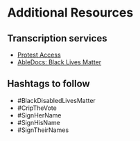 # Additional Resources

## Transcription services

- [Protest Access](https://twitter.com/ProtestAccess)
- [AbleDocs: Black Lives Matter](https://blm.abledocs.com/)

## Hashtags to follow

- #BlackDisabledLivesMatter
- #CripTheVote
- #SignHerName
- #SignHisName
- #SignTheirNames
